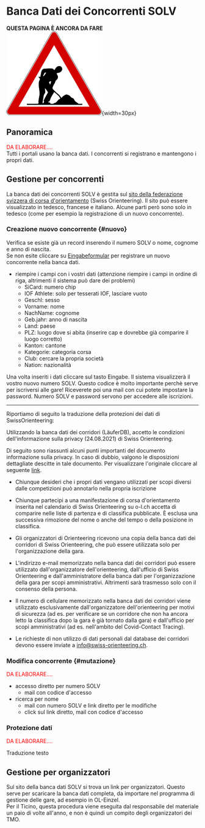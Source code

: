 # Banca Dati dei Concorrenti SOLV

**QUESTA PAGINA È ANCORA DA FARE**  
![Lavori in corso](../../img/lavori_in_corso.png){width=30px}

## Panoramica

<span style="color:red">DA ELABORARE....</span>  
Tutti i portali usano la banca dati.
I concorrenti si registrano e mantengono i propri dati.

## Gestione per concorrenti

La banca dati dei concorrenti SOLV è gestita sul [sito della federazione svizzera di corsa d'orientamento](https://www.o-l.ch/cgi-bin/solvdb) (Swiss Orienteering).
Il sito può essere visualizzato in tedesco, francese e italiano. Alcune parti però sono solo in tedesco (come per esempio la registrazione di un nuovo concorrente).


### Creazione nuovo concorrente {#nuovo}
Verifica se esiste già un record inserendo il numero SOLV o nome, cognome e anno di nascita.   
Se non esite cliccare su [Eingabeformular](https://www.o-l.ch/cgi-bin/solvdb?&competitor=newform) per registrare un nuovo concorrente nella banca dati.


- riempire i campi con i vostri dati (attenzione riempire i campi in ordine di riga, altrimenti il sistema può dare dei problemi)  
    - SiCard: numero chip  
    - IOF Athlete: solo per tesserati IOF, lasciare vuoto  
    - Geschl: sesso  
    - Vorname: nome  
    - NachName: cognome  
    - Geb.jahr: anno di nascita  
    - Land: paese  
    - PLZ: luogo dove si abita (inserire cap e dovrebbe già comparire il luogo corretto)  
    - Kanton: cantone  
    - Kategorie: categoria corsa  
    - Club: cercare la propria società  
    - Nation: nazionalità 

Una volta inseriti i dati cliccare sul tasto Eingabe. Il sistema visualizzerà il vostro nuovo numero SOLV. Questo codice è molto importante perchè serve per iscriversi alle gare! Riceverete poi una mail con cui potete impostare la password. Numero SOLV e password servono per accedere alle iscrizioni.

---

Riportiamo di seguito la traduzione della protezioni dei dati di SwissOrienteering:  

Utilizzando la banca dati dei corridori (LäuferDB), accetto le condizioni dell'informazione sulla privacy (24.08.2021) di Swiss Orienteering.

Di seguito sono riassunti alcuni punti importanti del documento informazione sulla privacy. In caso di dubbio, valgono le disposizioni dettagliate descitte in tale documento. Per visualizzare l'originale cliccare al seguente [link](inc/ProtezioneDatiSwissO.pdf). 
 

- Chiunque desideri che i propri dati vengano utilizzati per scopi diversi dalle competizioni può annotarlo nella propria iscrizione 

- Chiunque partecipi a una manifestazione di corsa d'orientamento inserita nel calendario di Swiss Orienteering su o-l.ch accetta di comparire nelle liste di partenza e di classifica pubblicate. È esclusa una successiva rimozione del nome o anche del tempo o della posizione in classifica.

- Gli organizzatori di Orienteering ricevono una copia della banca dati dei corridori di Swiss Orienteering, che può essere utilizzata solo per l'organizzazione della gara.

- L'indirizzo e-mail memorizzato nella banca dati dei corridori può essere utilizzato dall'organizzatore dell'orienteering, dall'ufficio di Swiss Orienteering e dall'amministratore della banca dati per l'organizzazione della gara per scopi amministrativi. Altrimenti sarà trasmesso solo con il consenso della persona.

- Il numero di cellulare memorizzato nella banca dati dei corridori viene utilizzato esclusivamente dall'organizzatore dell'orienteering per motivi di sicurezza (ad es. per verificare se un corridore che non ha ancora letto la classifica dopo la gara è già tornato dalla gara) e dall'ufficio per scopi amministrativi (ad es. nell'ambito del Covid-Contact Tracing).

- Le richieste di non utilizzo di dati personali dal database dei corridori devono essere inviate a info@swiss-orienteering.ch.

### Modifica concorrente {#mutazione}

<span style="color:red">DA ELABORARE....</span>  

- accesso diretto per numero SOLV 
  - mail con codice d'accesso
- ricerca per nome
  - mail con numero SOLV e link diretto per le modifiche
  - click sul link diretto, mail con codice d'accesso

### Protezione dati

<span style="color:red">DA ELABORARE....</span>  

Traduzione testo

## Gestione per organizzatori

Sul sito della banca dati SOLV si trova un link per organizzatori. Questo serve per scaricare la banca dati completa, da importare nel programma di gestione delle gare, ad esempio in OL-Einzel.  
Per il Ticino, questa procedura viene eseguita dal responsabile del materiale un paio di volte all'anno, e non è quindi un compito degli organizzatori dei TMO.
